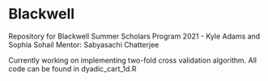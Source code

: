 # Blackwell
Repository for Blackwell Summer Scholars Program 2021 - Kyle Adams and Sophia Sohail
Mentor: Sabyasachi Chatterjee

Currently working on implementing two-fold cross validation algorithm. All code can be found in dyadic_cart_1d.R
